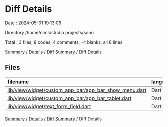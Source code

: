 # Diff Details

Date : 2024-05-01 19:13:06

Directory /home/nims/studio projects/sono

Total : 3 files,  8 codes, 4 comments, -4 blanks, all 8 lines

[Summary](results.md) / [Details](details.md) / [Diff Summary](diff.md) / Diff Details

## Files
| filename | language | code | comment | blank | total |
| :--- | :--- | ---: | ---: | ---: | ---: |
| [lib/view/widget/custom_app_bar/app_bar_show_menu.dart](/lib/view/widget/custom_app_bar/app_bar_show_menu.dart) | Dart | -1 | 0 | -2 | -3 |
| [lib/view/widget/custom_app_bar/app_bar_tablet.dart](/lib/view/widget/custom_app_bar/app_bar_tablet.dart) | Dart | 9 | 0 | 1 | 10 |
| [lib/view/widget/text_form_field.dart](/lib/view/widget/text_form_field.dart) | Dart | 0 | 4 | -3 | 1 |

[Summary](results.md) / [Details](details.md) / [Diff Summary](diff.md) / Diff Details